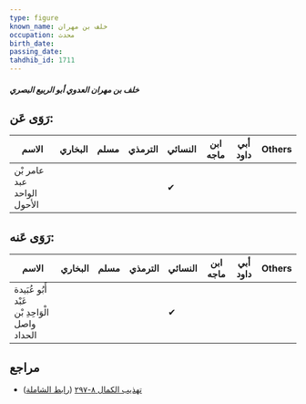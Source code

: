 ```yaml
---
type: figure
known_name: خلف بن مهران
occupation: محدث
birth_date:
passing_date:
tahdhib_id: 1711
---
```

##### خلف بن مهران العدوي أبو الربيع البصري

## رَوَى عَن:
| الاسم                      | البخاري | مسلم | الترمذي | النسائي | ابن ماجه | أبي داود | Others |
| -------------------------- | ------- | ---- | ------- | ------- | -------- | -------- | ------ |
| عامر بْن عبد الواحد الأحول |         |      |         | ✔       |          |          |        |
## رَوَى عَنه:
| الاسم                                          | البخاري | مسلم | الترمذي | النسائي | ابن ماجه | أبي داود | Others |
| ---------------------------------------------- | ------- | ---- | ------- | ------- | -------- | -------- | ------ |
| أَبُو عُبَيدة عَبْد الْوَاحِدِ بْن واصل الحداد |         |      |         | ✔       |          |          |        |
## مراجع
- [تهذيب الكمال ٨-٢٩٧](obsidian://open?vault=Tahdhib-al-Kamal&file=Figures/١٧١١-خلف%20بن%20مهران%20العدوي%20أبو%20الربيع%20البصري) ([رابط الشاملة](https://shamela.ws/book/3722/4008))